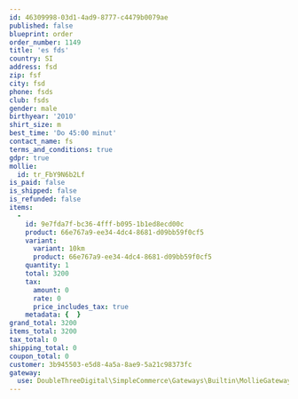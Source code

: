 ```yaml
---
id: 46309998-03d1-4ad9-8777-c4479b0079ae
published: false
blueprint: order
order_number: 1149
title: 'es fds'
country: SI
address: fsd
zip: fsf
city: fsd
phone: fsds
club: fsds
gender: male
birthyear: '2010'
shirt_size: m
best_time: 'Do 45:00 minut'
contact_name: fs
terms_and_conditions: true
gdpr: true
mollie:
  id: tr_FbY9N6b2Lf
is_paid: false
is_shipped: false
is_refunded: false
items:
  -
    id: 9e7fda7f-bc36-4fff-b095-1b1ed8ecd00c
    product: 66e767a9-ee34-4dc4-8681-d09bb59f0cf5
    variant:
      variant: 10km
      product: 66e767a9-ee34-4dc4-8681-d09bb59f0cf5
    quantity: 1
    total: 3200
    tax:
      amount: 0
      rate: 0
      price_includes_tax: true
    metadata: {  }
grand_total: 3200
items_total: 3200
tax_total: 0
shipping_total: 0
coupon_total: 0
customer: 3b945503-e5d8-4a5a-8ae9-5a21c98373fc
gateway:
  use: DoubleThreeDigital\SimpleCommerce\Gateways\Builtin\MollieGateway
---
```

